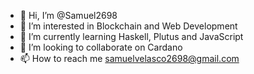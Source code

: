 - 👋 Hi, I’m @Samuel2698
- 👀 I’m interested in Blockchain and Web Development
- 🌱 I’m currently learning Haskell, Plutus and JavaScript
- 💞️ I’m looking to collaborate on Cardano 
- 📫 How to reach me samuelvelasco2698@gmail.com 

<!---
Samuel2698/Samuel2698 is a ✨ special ✨ repository because its `README.md` (this file) appears on your GitHub profile.
You can click the Preview link to take a look at your changes.
--->
